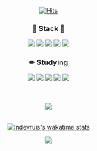 <div align="center">

[![Hits](https://hits.seeyoufarm.com/api/count/incr/badge.svg?url=https%3A%2F%2Fgithub.com%2Findevruis%2Fhit-counter&count_bg=%23FFA8A8&title_bg=%23FF669B&icon=&icon_color=%23FFFFFF&title=hits&edge_flat=false)](https://hits.seeyoufarm.com)


<h3>🖤 Stack 🖤</h3>
  <img src="https://img.shields.io/badge/HTML-E34F26?style=flat&logo=HTML5&logoColor=white"/>
  <img src="https://img.shields.io/badge/CSS-1572B6?style=flat&logo=CSS3&logoColor=white"/>
  <img src="https://img.shields.io/badge/JavaScript-F7DF1E?style=flat&logo=JavaScript&logoColor=white"/>
  <img src="https://img.shields.io/badge/C-A8B9CC?style=flat&logo=c&logoColor=white"/>
  <img src="https://img.shields.io/badge/Sass-CC6699?style=flat&logo=Sass&logoColor=white"/>

  <h3>✏ Studying</h3>
  <img src="https://img.shields.io/badge/React-61DAFB?style=flat&logo=React&logoColor=white"/>
  <img src="https://img.shields.io/badge/Node.js-339933?style=flat&logo=Node.js&logoColor=white"/>
  <img src="https://img.shields.io/badge/MongoDB-47A248?style=flat&logo=MongoDB&logoColor=white"/>
  <img src="https://img.shields.io/badge/Python-3776AB?style=flat&logo=Python&logoColor=white"/>
  <img src="https://img.shields.io/badge/C++-00599C?style=flat-square&logo=cplusplus&logoColor=white"/>


<br><br>
<img src="https://github-readme-stats.vercel.app/api?username=indevruis&show_icons=true">
<br><br>
  
[![indevruis's wakatime stats](https://github-readme-stats.vercel.app/api/wakatime?username=indevruis&layout=compact&count_private=true)](https://github.com/anuraghazra/github-readme-stats)

<img src="https://github-readme-stats.vercel.app/api/top-langs/?username=indevruis&layout=compact">
</div>


<!--
**indevruis/indevruis** is a ✨ _special_ ✨ repository because its `README.md` (this file) appears on your GitHub profile.

Here are some ideas to get you started:

- 🔭 I’m currently working on ...
- 🌱 I’m currently learning ...
- 👯 I’m looking to collaborate on ...
- 🤔 I’m looking for help with ...
- 💬 Ask me about ...
- 📫 How to reach me: ...
- 😄 Pronouns: ...
- ⚡ Fun fact: ...
-->
